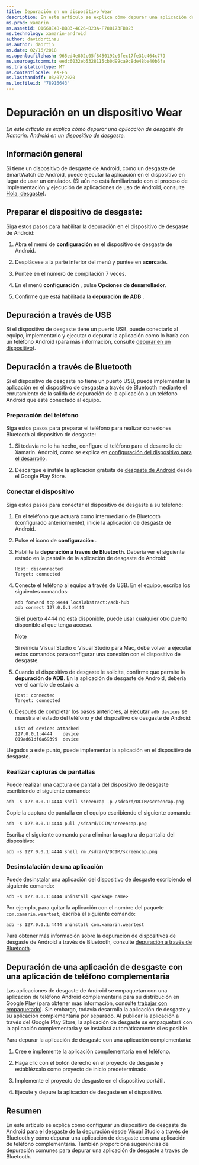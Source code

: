 ```yaml
---
title: Depuración en un dispositivo Wear
description: En este artículo se explica cómo depurar una aplicación de desgaste de Xamarin. Android en un dispositivo de desgaste.
ms.prod: xamarin
ms.assetid: 01668E4B-BB83-4C26-B23A-F788173FB823
ms.technology: xamarin-android
author: davidortinau
ms.author: daortin
ms.date: 02/16/2018
ms.openlocfilehash: 965ed4e802c05f8450192c0fec17fe31e464c779
ms.sourcegitcommit: eedc6032eb5328115cb0d99ca9c8de48be40b6fa
ms.translationtype: MT
ms.contentlocale: es-ES
ms.lasthandoff: 03/07/2020
ms.locfileid: "78916643"
---
```

# <a name="debug-on-a-wear-device"></a>Depuración en un dispositivo Wear

_En este artículo se explica cómo depurar una aplicación de desgaste de Xamarin. Android en un dispositivo de desgaste._

## <a name="overview"></a>Información general

Si tiene un dispositivo de desgaste de Android, como un desgaste de SmartWatch de Android, puede ejecutar la aplicación en el dispositivo en lugar de usar un emulador. (Si aún no está familiarizado con el proceso de implementación y ejecución de aplicaciones de uso de Android, consulte [Hola, desgaste](~/android/wear/get-started/hello-wear.md)).

## <a name="prepare-the-wear-device"></a>Preparar el dispositivo de desgaste:

Siga estos pasos para habilitar la depuración en el dispositivo de desgaste de Android:

1. Abra el menú de **configuración** en el dispositivo de desgaste de Android.

2. Desplácese a la parte inferior del menú y puntee en **acerca**de.

3. Puntee en el número de compilación 7 veces.

4. En el menú **configuración** , pulse **Opciones de desarrollador**.

5. Confirme que está habilitada la **depuración de ADB** .

## <a name="debugging-over-usb"></a>Depuración a través de USB

Si el dispositivo de desgaste tiene un puerto USB, puede conectarlo al equipo, implementarlo y ejecutar o depurar la aplicación como lo haría con un teléfono Android (para más información, consulte [depurar en un dispositivo](~/android/deploy-test/debugging/debug-on-device.md)).

## <a name="debugging-over-bluetooth"></a>Depuración a través de Bluetooth

Si el dispositivo de desgaste no tiene un puerto USB, puede implementar la aplicación en el dispositivo de desgaste a través de Bluetooth mediante el enrutamiento de la salida de depuración de la aplicación a un teléfono Android que esté conectado al equipo. 

### <a name="prepare-your-phone"></a>Preparación del teléfono

Siga estos pasos para preparar el teléfono para realizar conexiones Bluetooth al dispositivo de desgaste: 

1. Si todavía no lo ha hecho, configure el teléfono para el desarrollo de Xamarin. Android, como se explica en [configuración del dispositivo para el desarrollo](~/android/get-started/installation/set-up-device-for-development.md).

2. Descargue e instale la aplicación gratuita de [desgaste de Android](https://play.google.com/store/apps/details?id=com.google.android.wearable.app) desde el Google Play Store.

### <a name="connect-the-device"></a>Conectar el dispositivo

Siga estos pasos para conectar el dispositivo de desgaste a su teléfono:

1. En el teléfono que actuará como intermediario de Bluetooth (configurado anteriormente), inicie la aplicación de desgaste de Android. 

2. Pulse el icono de **configuración** .

3. Habilite la **depuración a través de Bluetooth**. Debería ver el siguiente estado en la pantalla de la aplicación de desgaste de Android:

    ```
    Host: disconnected
    Target: connected
    ```

4. Conecte el teléfono al equipo a través de USB. En el equipo, escriba los siguientes comandos:

    ```shell
    adb forward tcp:4444 localabstract:/adb-hub
    adb connect 127.0.0.1:4444
    ```

    Si el puerto 4444 no está disponible, puede usar cualquier otro puerto disponible al que tenga acceso. 

    > [!NOTE]
    > Si reinicia Visual Studio o Visual Studio para Mac, debe volver a ejecutar estos comandos para configurar una conexión con el dispositivo de desgaste.

5. Cuando el dispositivo de desgaste le solicite, confirme que permite la **depuración de ADB**. En la aplicación de desgaste de Android, debería ver el cambio de estado a:

    ```
    Host: connected
    Target: connected
    ```

6. Después de completar los pasos anteriores, al ejecutar `adb devices` se muestra el estado del teléfono y del dispositivo de desgaste de Android:

    ```
    List of devices attached
    127.0.0.1:4444    device
    019ad61df0a69399  device
    ```

Llegados a este punto, puede implementar la aplicación en el dispositivo de desgaste.

<a name="screenshots" />

### <a name="taking-screenshots"></a>Realizar capturas de pantallas

Puede realizar una captura de pantalla del dispositivo de desgaste escribiendo el siguiente comando: 

```shell
adb -s 127.0.0.1:4444 shell screencap -p /sdcard/DCIM/screencap.png
```

Copie la captura de pantalla en el equipo escribiendo el siguiente comando:

```shell
adb -s 127.0.0.1:4444 pull /sdcard/DCIM/screencap.png
```

Escriba el siguiente comando para eliminar la captura de pantalla del dispositivo:

```shell
adb -s 127.0.0.1:4444 shell rm /sdcard/DCIM/screencap.png
```

### <a name="uninstalling-an-app"></a>Desinstalación de una aplicación

Puede desinstalar una aplicación del dispositivo de desgaste escribiendo el siguiente comando:

```shell
adb -s 127.0.0.1:4444 uninstall <package name>
```

Por ejemplo, para quitar la aplicación con el nombre del paquete `com.xamarin.weartest`, escriba el siguiente comando:

```shell
adb -s 127.0.0.1:4444 uninstall com.xamarin.weartest
```

Para obtener más información sobre la depuración de dispositivos de desgaste de Android a través de Bluetooth, consulte [depuración a través de Bluetooth](https://developer.android.com/training/wearables/apps/bt-debugging.html).

## <a name="debugging-a-wear-app-with-a-companion-phone-app"></a>Depuración de una aplicación de desgaste con una aplicación de teléfono complementaria

Las aplicaciones de desgaste de Android se empaquetan con una aplicación de teléfono Android complementaria para su distribución en Google Play (para obtener más información, consulte [trabajar con empaquetado](~/android/wear/deploy-test/packaging.md)). Sin embargo, todavía desarrolla la aplicación de desgaste y su aplicación complementaria por separado. Al publicar la aplicación a través del Google Play Store, la aplicación de desgaste se empaquetará con la aplicación complementaria y se instalará automáticamente si es posible.

Para depurar la aplicación de desgaste con una aplicación complementaria: 

1. Cree e implemente la aplicación complementaria en el teléfono.

2. Haga clic con el botón derecho en el proyecto de desgaste y establézcalo como proyecto de inicio predeterminado.

3. Implemente el proyecto de desgaste en el dispositivo portátil.

4. Ejecute y depure la aplicación de desgaste en el dispositivo.

## <a name="summary"></a>Resumen

En este artículo se explica cómo configurar un dispositivo de desgaste de Android para el desgaste de la depuración desde Visual Studio a través de Bluetooth y cómo depurar una aplicación de desgaste con una aplicación de teléfono complementaria. También proporciona sugerencias de depuración comunes para depurar una aplicación de desgaste a través de Bluetooth.
